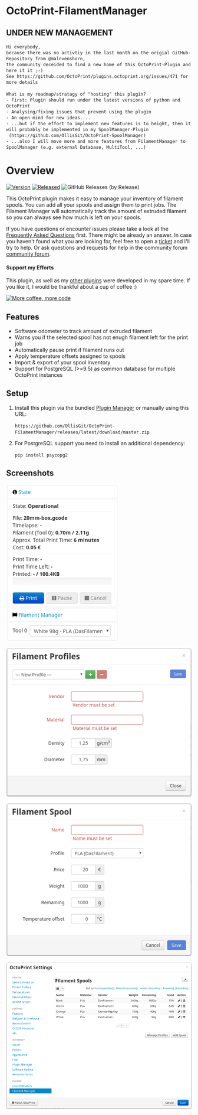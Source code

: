 # OctoPrint-FilamentManager

## UNDER NEW MANAGEMENT

    Hi everybody,
    because there was no activtiy in the last month on the origial GitHub-Repository from @malnvenshorn,
    the community deceided to find a new home of this OctoPrint-Plugin and here it it ;-)
    See https://github.com/OctoPrint/plugins.octoprint.org/issues/471 for more details

    What is my roadmap/stratagy of "hosting" this plugin?
    - First: Plugin should run under the latest versions of python and OctoPrint
    - Analysing/fixing issues that prevent using the plugin
    - An open mind for new ideas....
    - ...but if the effort to implement new features is to height, then it will probably be implemented in my SpoolManager-Plugin
     (https://github.com/OllisGit/OctoPrint-SpoolManager)
    - ...also I will move more and more features from FilamentManager to SpoolManager (e.g. external Database, MultiTool, ...)


# Overview

[![Version](https://img.shields.io/badge/dynamic/json.svg?color=brightgreen&label=version&url=https://api.github.com/repos/OllisGit/OctoPrint-FilamentManager/releases&query=$[0].name)]()
[![Released](https://img.shields.io/badge/dynamic/json.svg?color=brightgreen&label=released&url=https://api.github.com/repos/OllisGit/OctoPrint-FilamentManager/releases&query=$[0].published_at)]()
![GitHub Releases (by Release)](https://img.shields.io/github/downloads/OllisGit/OctoPrint-FilamentManager/latest/total.svg)

This OctoPrint plugin makes it easy to manage your inventory of filament spools. You can add all your spools and assign them to print jobs. The Filament Manager will automatically track the amount of extruded filament so you can always see how much is left on your spools.

If you have questions or encounter issues please take a look at the [Frequently Asked Questions](https://github.com/OllisGit/OctoPrint-FilamentManager/wiki#faq) first. There might be already an answer.
In case you haven't found what you are looking for, feel free to open a [ticket](https://github.com/OllisGit/OctoPrint-FilamentManager/issues/new/choose) and I'll try to help.
Or ask questions and requests for help in the community forum [community forum](https://community.octoprint.org/).

#### Support my Efforts

This plugin, as well as my [other plugins](https://github.com/OllisGit/) were developed in my spare time.
If you like it, I would be thankful about a cup of coffee :)

[![More coffee, more code](https://img.shields.io/badge/Donate-PayPal-green.svg)](https://www.paypal.com/cgi-bin/webscr?cmd=_s-xclick&hosted_button_id=6SW5R6ZUKLB5E&source=url)


## Features

* Software odometer to track amount of extruded filament
* Warns you if the selected spool has not enugh filament left for the print job
* Automatically pause print if filament runs out
* Apply temperature offsets assigned to spools
* Import & export of your spool inventory
* Support for PostgreSQL (>=9.5) as common database for multiple OctoPrint instances

## Setup

1. Install this plugin via the bundled [Plugin Manager](https://github.com/foosel/OctoPrint/wiki/Plugin:-Plugin-Manager)
or manually using this URL:

    `https://github.com/OllisGit/OctoPrint-FilamentManager/releases/latest/download/master.zip`

1. For PostgreSQL support you need to install an additional dependency:

    `pip install psycopg2`

## Screenshots

![FilamentManager Sidebar](screenshots/filamentmanager_sidebar.png?raw=true)

![FilamentManager Settings Profile](screenshots/filamentmanager_settings_profile.png?raw=true)

![FilamentManager Settings Spool](screenshots/filamentmanager_settings_spool.png?raw=true)

![FilamentManager Settings](screenshots/filamentmanager_settings.png?raw=true)
